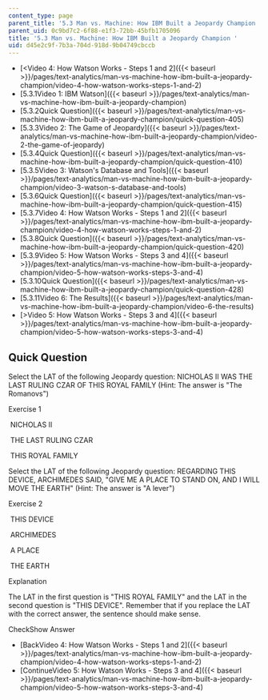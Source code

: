 ```yaml
---
content_type: page
parent_title: '5.3 Man vs. Machine: How IBM Built a Jeopardy Champion '
parent_uid: 0c9bd7c2-6f88-e1f3-72bb-45bfb1705096
title: '5.3 Man vs. Machine: How IBM Built a Jeopardy Champion '
uid: d45e2c9f-7b3a-704d-918d-9b04749cbccb
---
```


*   [<Video 4: How Watson Works - Steps 1 and 2]({{< baseurl >}}/pages/text-analytics/man-vs-machine-how-ibm-built-a-jeopardy-champion/video-4-how-watson-works-steps-1-and-2)
*   [5.3.1Video 1: IBM Watson]({{< baseurl >}}/pages/text-analytics/man-vs-machine-how-ibm-built-a-jeopardy-champion)
*   [5.3.2Quick Question]({{< baseurl >}}/pages/text-analytics/man-vs-machine-how-ibm-built-a-jeopardy-champion/quick-question-405)
*   [5.3.3Video 2: The Game of Jeopardy]({{< baseurl >}}/pages/text-analytics/man-vs-machine-how-ibm-built-a-jeopardy-champion/video-2-the-game-of-jeopardy)
*   [5.3.4Quick Question]({{< baseurl >}}/pages/text-analytics/man-vs-machine-how-ibm-built-a-jeopardy-champion/quick-question-410)
*   [5.3.5Video 3: Watson's Database and Tools]({{< baseurl >}}/pages/text-analytics/man-vs-machine-how-ibm-built-a-jeopardy-champion/video-3-watson-s-database-and-tools)
*   [5.3.6Quick Question]({{< baseurl >}}/pages/text-analytics/man-vs-machine-how-ibm-built-a-jeopardy-champion/quick-question-415)
*   [5.3.7Video 4: How Watson Works - Steps 1 and 2]({{< baseurl >}}/pages/text-analytics/man-vs-machine-how-ibm-built-a-jeopardy-champion/video-4-how-watson-works-steps-1-and-2)
*   [5.3.8Quick Question]({{< baseurl >}}/pages/text-analytics/man-vs-machine-how-ibm-built-a-jeopardy-champion/quick-question-420)
*   [5.3.9Video 5: How Watson Works - Steps 3 and 4]({{< baseurl >}}/pages/text-analytics/man-vs-machine-how-ibm-built-a-jeopardy-champion/video-5-how-watson-works-steps-3-and-4)
*   [5.3.10Quick Question]({{< baseurl >}}/pages/text-analytics/man-vs-machine-how-ibm-built-a-jeopardy-champion/quick-question-428)
*   [5.3.11Video 6: The Results]({{< baseurl >}}/pages/text-analytics/man-vs-machine-how-ibm-built-a-jeopardy-champion/video-6-the-results)
*   [\>Video 5: How Watson Works - Steps 3 and 4]({{< baseurl >}}/pages/text-analytics/man-vs-machine-how-ibm-built-a-jeopardy-champion/video-5-how-watson-works-steps-3-and-4)

Quick Question
--------------

Select the LAT of the following Jeopardy question: NICHOLAS II WAS THE LAST RULING CZAR OF THIS ROYAL FAMILY (Hint: The answer is "The Romanovs")

Exercise 1

&nbsp;NICHOLAS II&nbsp;

&nbsp;THE LAST RULING CZAR&nbsp;

&nbsp;THIS ROYAL FAMILY&nbsp;

Select the LAT of the following Jeopardy question: REGARDING THIS DEVICE, ARCHIMEDES SAID, "GIVE ME A PLACE TO STAND ON, AND I WILL MOVE THE EARTH" (Hint: The answer is "A lever")

Exercise 2

&nbsp;THIS DEVICE&nbsp;

&nbsp;ARCHIMEDES&nbsp;

&nbsp;A PLACE&nbsp;

&nbsp;THE EARTH&nbsp;

Explanation

The LAT in the first question is "THIS ROYAL FAMILY" and the LAT in the second question is "THIS DEVICE". Remember that if you replace the LAT with the correct answer, the sentence should make sense.

CheckShow Answer

*   [BackVideo 4: How Watson Works - Steps 1 and 2]({{< baseurl >}}/pages/text-analytics/man-vs-machine-how-ibm-built-a-jeopardy-champion/video-4-how-watson-works-steps-1-and-2)
*   [ContinueVideo 5: How Watson Works - Steps 3 and 4]({{< baseurl >}}/pages/text-analytics/man-vs-machine-how-ibm-built-a-jeopardy-champion/video-5-how-watson-works-steps-3-and-4)